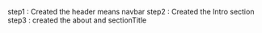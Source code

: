 <!-- installation of tailwind with vite -->

step1 :  Created the header means navbar
step2 : Created the Intro section
step3 : created the about and sectionTitle

